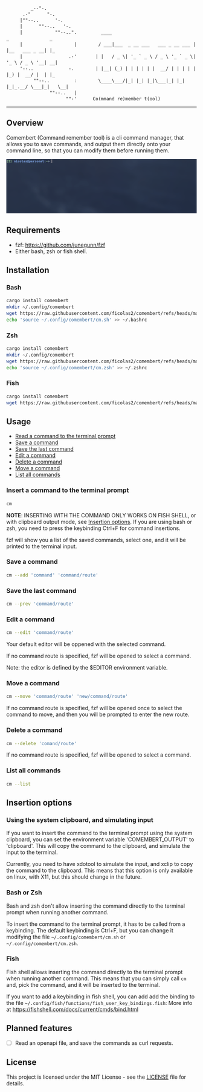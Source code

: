 ```
         _--"-.
      .-"      "-.
     |""--..      '-.
     |      ""--..   '-.
     |            ""--..".         ____                               _               _   
     |                   |        / ___|___  _ __ ___   ___ _ __ ___ | |__   ___ _ __| |_ 
     |                 .-'       | |   / _ \| '_ ` _ \ / _ \ '_ ` _ \| '_ \ / _ \ '__| __|
     '--..             -.        | |__| (_) | | | | | |  __/ | | | | | |_) |  __/ |  | |_ 
          ""--..         :        \____\___/|_| |_| |_|\___|_| |_| |_|_.__/ \___|_|   \__|
                ""--..   |
                      ""-'      Co(mmand re)member t(ool)
```

---


## Overview
Comembert (Command remember tool) is a cli command manager, that allows you to save commands, 
and output them directly onto your command line, so that you can modify them before running them.

![preview](media/preview.gif)

## Requirements
- fzf: 
https://github.com/junegunn/fzf
- Either bash, zsh or fish shell.

## Installation
### Bash
```bash
cargo install comembert
mkdir ~/.config/comembert
wget https://raw.githubusercontent.com/ficolas2/comembert/refs/heads/main/scripts/bash/cm -O ~/.config/comembert/cm.sh
echo 'source ~/.config/comembert/cm.sh' >> ~/.bashrc
```

### Zsh
```bash
cargo install comembert
mkdir ~/.config/comembert
wget https://raw.githubusercontent.com/ficolas2/comembert/refs/heads/main/scripts/zsh/cm -O ~/.config/comembert/cm.zsh
echo 'source ~/.config/comembert/cm.zsh' >> ~/.zshrc
```

### Fish
```bash
cargo install comembert
wget https://raw.githubusercontent.com/ficolas2/comembert/refs/heads/main/scripts/fish/cm.fish -O ~/.config/fish/functions/cm.fish
```

## Usage
- [Read a command to the terminal prompt](#read-a-command-to-the-terminal-prompt)
- [Save a command](#save-a-command)
- [Save the last command](#save-the-last-command)
- [Edit a command](#edit-a-command)
- [Delete a command](#delete-a-command)
- [Move a command](#move-a-command)
- [List all commands](#list-all-commands)

### Insert a command to the terminal prompt
```bash
cm
```
**NOTE**: INSERTING WITH THE COMMAND ONLY WORKS ON FISH SHELL, or with clipboard output mode, 
see [Insertion options](#insertion-options). If you are using bash or zsh, you need to press the 
keybinding Ctrl+F for command insertions.


fzf will show you a list of the saved commands, select one, and it will be printed to the terminal input.

### Save a command
```bash
cm --add 'command' 'command/route'
```

### Save the last command
```bash
cm --prev 'command/route'
```

### Edit a command
```bash
cm --edit 'command/route'
```
Your default editor will be oppened with the selected command.

If no command route is specified, fzf will be opened to select a command.

Note: the editor is defined by the $EDITOR environment variable.

### Move a command
```bash
cm --move 'command/route' 'new/command/route'
```
If no command route is specified, fzf will be opened once to select the command to move, and then you will be prompted to enter the new route.

### Delete a command
```bash
cm --delete 'comand/route'
```
If no command route is specified, fzf will be opened to select a command.

### List all commands
```bash
cm --list
```

## Insertion options
### Using the system clipboard, and simulating input
If you want to insert the command to the terminal prompt using the system clipboard, you can set the
environment variable 'COMEMBERT_OUTPUT' to 'clipboard'. This will copy the command to the clipboard,
and simulate the input to the terminal.

Currently, you need to have xdotool to simulate the input, and xclip to copy the command to the 
clipboard. This means that this option is only available on linux, with X11, but this should change 
in the future.

### Bash or Zsh
Bash and zsh don't allow inserting the command directly to the terminal prompt when running another 
command.

To insert the command to the terminal prompt, it has to be called from a keybinding. The default 
keybinding is Ctrl+F, but you can change it modifying the file `~/.config/comembert/cm.sh` or 
`~/.config/comembert/cm.zsh`.

### Fish
Fish shell allows inserting the command directly to the terminal prompt when running another command. 
This means that you can simply call `cm` and, pick the command, and it will be inserted to the terminal.

If you want to add a keybinding in fish shell, you can add add the binding to the file 
`~/.config/fish/functions/fish_user_key_bindings.fish`:
More info at https://fishshell.com/docs/current/cmds/bind.html

## Planned features
- [ ] Read an openapi file, and save the commands as curl requests.

## License
This project is licensed under the MIT License - see the [LICENSE](./LICENSE) file for details.

